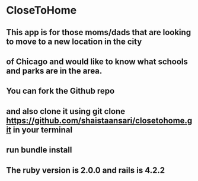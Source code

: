 # CloseToHome
## This app is for those moms/dads that are looking to move to a new location in the city
## of Chicago and would like to know what schools and parks are in the area.
## You can fork the Github repo 
## and also clone it using git clone https://github.com/shaistaansari/closetohome.git in your terminal
## run bundle install
## The ruby version is 2.0.0 and rails is 4.2.2
